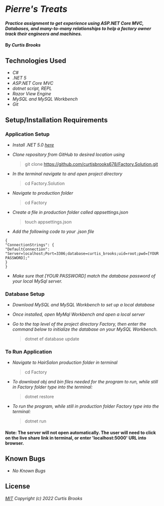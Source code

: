 # _Pierre's Treats_

#### _Practice assignment to get experience using ASP.NET Core MVC, Databases, and many-to-many relationships to help a factory owner track their engineers and machines._

#### By _**Curtis Brooks**_

## Technologies Used

* _C#_
* _.NET 5_
* _ASP.NET Core MVC_
* _dotnet script, REPL_
* _Razor View Engine_
* _MySQL and MySQL Workbench_
* _Git_


## Setup/Installation Requirements

### Application Setup
* _Install .NET 5.0 [here](https://dotnet.microsoft.com/download/dotnet/5.0)_

* _Clone repository from GitHub to desired location using_
  > git clone https://github.com/curtisbrooks678/Factory.Solution.git
* _In the terminal navigate to and open project directory_
  > cd Factory.Solution
* _Navigate to production folder_
  > cd Factory
* _Create a file in production folder called appsettings.json_
  > touch appsettings.json
* _Add the following code to your .json file_
```
{
"ConnectionStrings": {
"DefaultConnection": "Server=localhost;Port=3306;database=curtis_brooks;uid=root;pwd=[YOUR PASSWORD];"
}
}
```
* _Make sure that [YOUR PASSWORD] match the database password of your local MySql server._

### Database Setup

* _Download MySQL and MySQL Workbench to set up a local database_

* _Once installed, open MyMql Workbench and open a local server_

* _Go to the top level of the project directory Factory, then enter the command below to initialize the database on your MySQL Workbench._
  >dotnet ef database update

### To Run Application

* _Navigate to HairSalon production folder in terminal_
  > cd Factory

* _To download obj and bin files needed for the program to run, while still in Factory folder type into the terminal:_
  >dotnet restore

* _To run the program, while still in production folder Factory type into the terminal:_
  >dotnet run
#### Note: The server will not open automatically. The user will need to click on the live share link in terminal, or enter 'localhost:5000' URL into browser.


## Known Bugs

* _No Known Bugs_

## License

_[MIT](https://choosealicense.com/licenses/mit/) Copyright (c) 2022 Curtis Brooks_